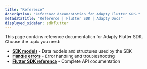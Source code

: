 ```yaml
---
title: "Reference"
description: "Reference documentation for Adapty Flutter SDK."
metadataTitle: "Reference | Flutter SDK | Adapty Docs"
displayed_sidebar: sdkflutter
---
```


This page contains reference documentation for Adapty Flutter SDK. Choose the topic you need:

- **[SDK models](flutter-sdk-models)** - Data models and structures used by the SDK
- **[Handle errors](error-handling-on-flutter-react-native-unity)** - Error handling and troubleshooting
- **[Flutter SDK reference](https://pub.dev/packages/adapty_flutter)** - Complete API documentation 
